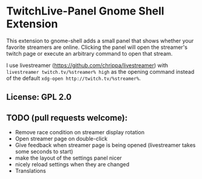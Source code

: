 # TwitchLive-Panel Gnome Shell Extension

This extension to gnome-shell adds a small panel that shows whether
your favorite streamers are online. Clicking the panel will open the
streamer's twitch page or execute an arbitrary command to open
that stream.

I use livestreamer (https://github.com/chrippa/livestreamer) with
`livestreamer twitch.tv/%streamer% high` as the opening command instead
of the default `xdg-open http://twitch.tv/%streamer%`.


## License: GPL 2.0

## TODO (pull requests welcome):

* Remove race condition on streamer display rotation
* Open streamer page on double-click
* Give feedback when streamer page is being opened (livestreamer takes some seconds to start)
* make the layout of the settings panel nicer
* nicely reload settings when they are changed
* Translations
